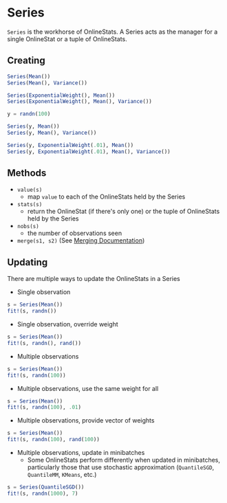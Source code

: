 # Series

`Series` is the workhorse of OnlineStats.  A Series acts as the manager for a single
OnlineStat or a tuple of OnlineStats.

## Creating
```julia
Series(Mean())
Series(Mean(), Variance())

Series(ExponentialWeight(), Mean())
Series(ExponentialWeight(), Mean(), Variance())

y = randn(100)

Series(y, Mean())
Series(y, Mean(), Variance())

Series(y, ExponentialWeight(.01), Mean())
Series(y, ExponentialWeight(.01), Mean(), Variance())
```

## Methods
- `value(s)`
  - map `value` to each of the OnlineStats held by the Series
- `stats(s)`
  - return the OnlineStat (if there's only one) or the tuple of OnlineStats held by the Series
- `nobs(s)`
  - the number of observations seen
- `merge(s1, s2)` (See [Merging Documentation](merging.md))

## Updating
There are multiple ways to update the OnlineStats in a Series
- Single observation
```julia
s = Series(Mean())
fit!(s, randn())
```
- Single observation, override weight
```julia
s = Series(Mean())
fit!(s, randn(), rand())
```
- Multiple observations
```julia
s = Series(Mean())
fit!(s, randn(100))
```
- Multiple observations, use the same weight for all
```julia
s = Series(Mean())
fit!(s, randn(100), .01)
```
- Multiple observations, provide vector of weights
```julia
s = Series(Mean())
fit!(s, randn(100), rand(100))
```
- Multiple observations, update in minibatches
  - Some OnlineStats perform differently when updated in minibatches, particularly those
  that use stochastic approximation (`QuantileSGD`, `QuantileMM`, `KMeans`, etc.)
```julia
s = Series(QuantileSGD())
fit!(s, randn(1000), 7)
```
